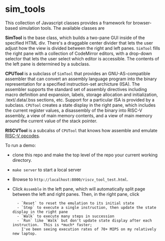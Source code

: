 # sim_tools

This collection of Javascript classes provides a framework for browser-based simulation
tools.  The available classes are

**SimTool** is the base class, which builds a two-pane GUI inside of the specified HTML
div.  There's a draggable center divider that lets the user adjust how the view is divided
between the right and left panes.  `SimTool` fills the right pane with a collection of CodeMirror
editors, with a drop-down selector that lets the user select which editor is accessible.
The contents of the left pane is determined by a subclass.

**CPUTool** is a subclass of `SimTool` that provides an GNU-AS-compatible assembler that
can convert an assembly language program into the binary representation for a specified instruction-set
archicture (ISA).  The assembler supports the standard set of assembly directives including macro definition
and expansion, labels, storage allocation and initialization, .text/.data/.bss sections, etc.  Support
for a particular ISA is provided by a subclass.  `CPUTool` creates a state display in the right pane,
which includes the current register values, a disassembly of the binary into RISC-V assembly, a view
of main memory contents, and a view of main memory around the current value of the stack pointer.

**RISCVTool** is a subcalss of `CPUTool` that knows how assemble and emulate
[RISC-V opcodes](https://riscv.org/wp-content/uploads/2017/05/riscv-spec-v2.2.pdf).

To run a demo:

* clone this repo and make the top level of the repo your current working directory.

* `make server` to start a local server

* Browse to `http://localhost:8000/riscv_tool_test.html`.

* Click `Assemble` in the left pane, which will automatically split page between the left and right
panes.  Then, in the right pane, click

        - `Reset` to reset the emulation to its initial state
        - `Step` to execute a single instruction, then update the state display in the right pane
        - `Walk` to execute many steps in succession
        - `Run` like `Walk` but don't update state display after each instruction.  This is *much* faster;
          I've been seeing execution rates of 70+ MIPS on my relatively new laptop.

